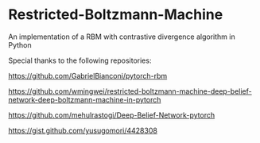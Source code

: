 # Restricted-Boltzmann-Machine
An implementation of a RBM with contrastive divergence algorithm in Python

Special thanks to the following repositories:

https://github.com/GabrielBianconi/pytorch-rbm


https://github.com/wmingwei/restricted-boltzmann-machine-deep-belief-network-deep-boltzmann-machine-in-pytorch

https://github.com/mehulrastogi/Deep-Belief-Network-pytorch

https://gist.github.com/yusugomori/4428308

